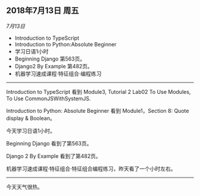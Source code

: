 2018年7月13日 周五
-----------------

*7月13日*
- Introduction to TypeScript
- Introduction to Python:Absolute Beginner
- 学习日语1小时
- Beginning Django 第563页。
- Django2 By Example 第482页。
- 机器学习速成课程·特征组合·编程练习
---

Introduction to TypeScript 看到 Module3, Tutorial 2 Lab02 To Use Modules, To Use CommonJSWithSystemJS.  

Introduction to Python: Absolute Beginner 看到 Module1，Section 8: Quote display & Boolean。  

今天学习日语1小时。  

Beginning Django 看到了第563页。  

Django 2 By Example 看到了第482页。  

机器学习速成课程·特征组合·特征组合编程练习，昨天看了一个小时左右。  

----
今天天气很热。